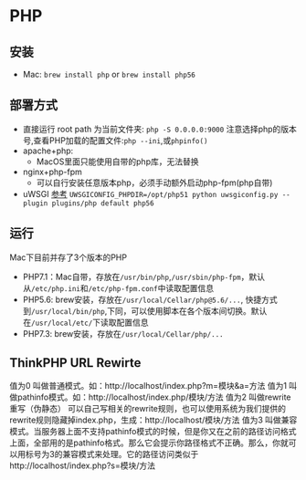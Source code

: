 # PHP
## 安装
- Mac: `brew install php` or `brew install php56`
## 部署方式
- 直接运行
    root path 为当前文件夹: `php -S 0.0.0.0:9000`
    注意选择php的版本号,查看PHP加载的配置文件:`php --ini`,或`phpinfo()`
- apache+php:
    * MacOS里面只能使用自带的php库，无法替换
- nginx+php-fpm
    * 可以自行安装任意版本php，必须手动额外启动php-fpm(php自带)
- uWSGI
    [参考](https://uwsgi-docs-zh.readthedocs.io/zh_CN/latest/PHP.html)
    `UWSGICONFIG_PHPDIR=/opt/php51 python uwsgiconfig.py --plugin plugins/php default php56`

## 运行
Mac下目前并存了3个版本的PHP
- PHP7.1：Mac自带，存放在`/usr/bin/php`,`/usr/sbin/php-fpm`，默认从`/etc/php.ini`和`/etc/php-fpm.conf`中读取配置信息
- PHP5.6: brew安装，存放在`/usr/local/Cellar/php@5.6/...`, 快捷方式到`/usr/local/bin/php`,下同，可以使用脚本在各个版本间切换。默认在`/usr/local/etc/`下读取配置信息
- PHP7.3: brew安装，存放在`/usr/local/Cellar/php/...`
## ThinkPHP URL Rewirte
值为0   叫做普通模式。如：http://localhost/index.php?m=模块&a=方法
值为1   叫做pathinfo模式。如：http://localhost/index.php/模块/方法
值为2   叫做rewrite重写（伪静态） 可以自己写相关的rewrite规则，也可以使用系统为我们提供的rewrite规则隐藏掉index.php，生成：http://localhost/模块/方法
值为3   叫做兼容模式。当服务器上面不支持pathinfo模式的时候，但是你又在之前的路径访问格式上面，全部用的是pathinfo格式。那么它会提示你路径格式不正确。那么，你就可以用标号为3的兼容模式来处理。它的路径访问类似于http://localhost/index.php?s=模块/方法 